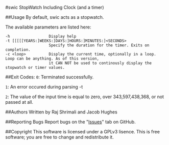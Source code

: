 #swic
StopWatch Including Clock (and a timer)



##Usage
By default, swic acts as a stopwatch.
	
The available parameters are listed here:

```
-h                 Display help
-t [[[[[YEARS:]WEEKS:]DAYS:]HOURS:]MINUTES:]<SECONDS>
                   Specify the duration for the timer. Exits on completion.
-c <loop>          Display the current time, optionally in a loop. Loop can be anything. As of this version,
                   it CAN NOT be used to continously display the stopwatch or timer values.
```

##Exit Codes:
`0`: Terminated successfully.

`1`: An error occured during parsing -t

`2`: The value of the input time is equal to zero, over 343,597,438,368, or not passed at all.

##Authors
Written by Raj Shrimali and Jacob Hughes

##Reporting Bugs
Report bugs on the "[Issues](https://github.com/exrook/swic/issues)" tab on GitHub.

##Copyright
This software is licensed under a GPLv3 lisence.
This is free software; you are free to change and redistribute it.
